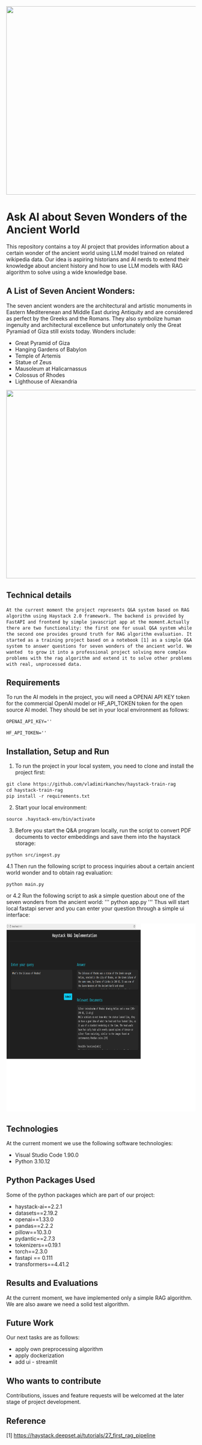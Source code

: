<div align="center">
  <img src="/_media/seven_wonders.png" width="800" height="500">
</div>

# Ask AI about Seven Wonders of the Ancient World

This repository contains a toy AI project that provides information about a certain wonder of the ancient world using LLM model trained on related wikipedia data. Our idea is aspiring historians and AI nerds to extend their knowledge about ancient history and how to use LLM models with RAG algorithm to solve using a wide knowledge base.

## A List of Seven Ancient Wonders:
The seven ancient wonders are the architectural and artistic monuments in Eastern Mediterenean and Middle East during Antiquity and are considered as perfect by the Greeks and the Romans. They also symbolize human ingenuity and architectural excellence but unfortunately only the Great Pyramiad of Giza still exists today. 
Wonders include:

- Great Pyramid of Giza
- Hanging Gardens of Babylon
- Temple of Artemis
- Statue of Zeus
- Mausoleum at Halicarnassus
- Colossus of Rhodes
- Lighthouse of Alexandria 


<div align="center">
  <img src="/_media/seven_wonders_map.png" width="800" height="500">
</div>

## Technical details 
    At the current moment the project represents Q&A system based on RAG algorithm using Haystack 2.0 framework. The backend is provided by FastAPI and frontend by simple javascript app at the moment.Actually there are two functionality: the first one for usual Q&A system while the second one provides ground truth for RAG algorithm evaluation. It started as a training project based on a notebook [1] as a simple Q&A system to answer questions for seven wonders of the ancient world. We wanted  to grow it into a professional project solving more complex problems with the rag algorithm and extend it to solve other problems with real, unprocessed data.

## Requirements

To run the AI models in the project, you will need a OPENAI API KEY token for the commercial OpenAI model or HF_API_TOKEN token for the open source AI model. They should be set in your local environment as follows:
```
OPENAI_API_KEY=''
```
```
HF_API_TOKEN=''
```

## Installation, Setup and Run

1. To run the project in your local system, you need to clone and install the project first:
```
git clone https://github.com/vladimirkanchev/haystack-train-rag
cd haystack-train-rag
pip install -r requirements.txt
```
2. Start your local environment:
```
source .haystack-env/bin/activate 
```
3. Before you start the Q&A program locally, run the script to convert PDF documents to vector embeddings and save them into the haystack storage:
```
python src/ingest.py
```
4.1 Then run the following script to process inquiries about a certain ancient world wonder and to obtain rag evaluation:
```
python main.py
```
or 
4.2 Run the following script to ask a simple question about one of the seven wonders from the ancient world:
'''
python app.py
'''
Thus will start local fastapi server and you can enter your question through a simple ui interface:

<div align="center">
  <img src="/_media/ui_fastapi_rag.jpg" width="800" height="500">
</div>

## Technologies

At the current moment we use the following software technologies:
    
- Visual Studio Code 1.90.0
- Python 3.10.12

    
## Python Packages Used
    
Some of the python packages which are part of our project:

- haystack-ai==2.2.1
- datasets==2.19.2
- openai==1.33.0
- pandas==2.2.2
- pillow==10.3.0
- pydantic==2.7.3
- tokenizers==0.19.1
- torch==2.3.0
- fastapi == 0.111
- transformers==4.41.2


## Results and Evaluations

At the current moment, we have implemented only a simple RAG algorithm. We are also aware we need a solid test algorithm.


## Future Work

Our next tasks are as follows:
   
- apply own preprocessing algorithm
- apply dockerization
- add ui - streamlit


## Who wants to contribute

Contributions, issues and feature requests will be welcomed at the later stage of project development. 


## Reference
[1] https://haystack.deepset.ai/tutorials/27_first_rag_pipeline